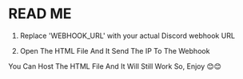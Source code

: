 <h1> READ ME </h1>


1. Replace 'WEBHOOK_URL' with your actual Discord webhook URL
   
2. Open The HTML File And It Send The IP To The Webhook

You Can Host The HTML File And It Will Still Work So, Enjoy 😊😊

